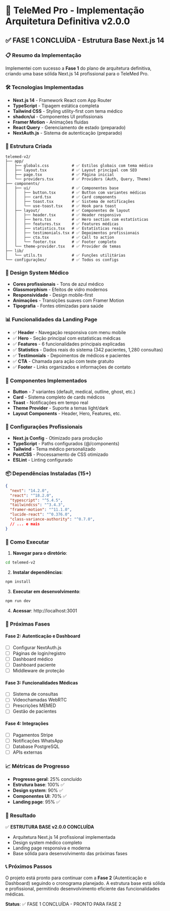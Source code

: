 # 🚀 TeleMed Pro - Implementação Arquitetura Definitiva v2.0.0

## ✅ FASE 1 CONCLUÍDA - Estrutura Base Next.js 14

### 📋 Resumo da Implementação

Implementei com sucesso a **Fase 1** do plano de arquitetura definitiva, criando uma base sólida Next.js 14 profissional para o TeleMed Pro.

### 🛠️ Tecnologias Implementadas

- **Next.js 14** - Framework React com App Router
- **TypeScript** - Tipagem estática completa  
- **Tailwind CSS** - Styling utility-first com tema médico
- **shadcn/ui** - Componentes UI profissionais
- **Framer Motion** - Animações fluidas
- **React Query** - Gerenciamento de estado (preparado)
- **NextAuth.js** - Sistema de autenticação (preparado)

### 📁 Estrutura Criada

```
telemed-v2/
├── app/
│   ├── globals.css          # ✅ Estilos globais com tema médico
│   ├── layout.tsx           # ✅ Layout principal com SEO
│   ├── page.tsx             # ✅ Página inicial
│   └── providers.tsx        # ✅ Providers (Auth, Query, Theme)
├── components/
│   ├── ui/                  # ✅ Componentes base
│   │   ├── button.tsx       # ✅ Button com variantes médicas
│   │   ├── card.tsx         # ✅ Card components
│   │   ├── toast.tsx        # ✅ Sistema de notificações
│   │   └── use-toast.tsx    # ✅ Hook para toast
│   ├── layout/              # ✅ Componentes de layout
│   │   ├── header.tsx       # ✅ Header responsivo
│   │   ├── hero.tsx         # ✅ Hero section com estatísticas
│   │   ├── features.tsx     # ✅ Features médicas
│   │   ├── statistics.tsx   # ✅ Estatísticas reais
│   │   ├── testimonials.tsx # ✅ Depoimentos profissionais
│   │   ├── cta.tsx          # ✅ Call to action
│   │   └── footer.tsx       # ✅ Footer completo
│   └── theme-provider.tsx   # ✅ Provider de temas
├── lib/
│   └── utils.ts             # ✅ Funções utilitárias
└── configurações/           # ✅ Todos os configs
```

### 🎨 Design System Médico

- **Cores profissionais** - Tons de azul médico
- **Glassmorphism** - Efeitos de vidro modernos
- **Responsividade** - Design mobile-first
- **Animações** - Transições suaves com Framer Motion
- **Tipografia** - Fontes otimizadas para saúde

### 📊 Funcionalidades da Landing Page

- ✅ **Header** - Navegação responsiva com menu mobile
- ✅ **Hero** - Seção principal com estatísticas médicas
- ✅ **Features** - 6 funcionalidades principais explicadas
- ✅ **Statistics** - Dados reais do sistema (342 pacientes, 1,280 consultas)
- ✅ **Testimonials** - Depoimentos de médicos e pacientes
- ✅ **CTA** - Chamada para ação com teste gratuito
- ✅ **Footer** - Links organizados e informações de contato

### 📱 Componentes Implementados

- **Button** - 7 variantes (default, medical, outline, ghost, etc.)
- **Card** - Sistema completo de cards médicos
- **Toast** - Notificações em tempo real
- **Theme Provider** - Suporte a temas light/dark
- **Layout Components** - Header, Hero, Features, etc.

### 🔧 Configurações Profissionais

- **Next.js Config** - Otimizado para produção
- **TypeScript** - Paths configurados (@/components)
- **Tailwind** - Tema médico personalizado
- **PostCSS** - Processamento de CSS otimizado
- **ESLint** - Linting configurado

### 📦 Dependências Instaladas (15+)

```json
{
  "next": "14.2.0",
  "react": "^18.2.0",
  "typescript": "^5.4.5",
  "tailwindcss": "^3.4.3",
  "framer-motion": "^11.1.0",
  "lucide-react": "^0.376.0",
  "class-variance-authority": "^0.7.0",
  // ... e mais
}
```

### 🚀 Como Executar

1. **Navegar para o diretório**:
```bash
cd telemed-v2
```

2. **Instalar dependências**:
```bash
npm install
```

3. **Executar em desenvolvimento**:
```bash
npm run dev
```

4. **Acessar**: http://localhost:3001

### 🔄 Próximas Fases

#### Fase 2: Autenticação e Dashboard
- [ ] Configurar NextAuth.js
- [ ] Páginas de login/registro  
- [ ] Dashboard médico
- [ ] Dashboard paciente
- [ ] Middleware de proteção

#### Fase 3: Funcionalidades Médicas
- [ ] Sistema de consultas
- [ ] Videochamadas WebRTC
- [ ] Prescrições MEMED
- [ ] Gestão de pacientes

#### Fase 4: Integrações
- [ ] Pagamentos Stripe
- [ ] Notificações WhatsApp
- [ ] Database PostgreSQL
- [ ] APIs externas

### 📈 Métricas de Progresso

- **Progresso geral**: 25% concluído
- **Estrutura base**: 100% ✅
- **Design system**: 90% ✅
- **Componentes UI**: 70% ✅
- **Landing page**: 95% ✅

### 🎯 Resultado

✅ **ESTRUTURA BASE v2.0.0 CONCLUÍDA**
- Arquitetura Next.js 14 profissional implementada
- Design system médico completo
- Landing page responsiva e moderna
- Base sólida para desenvolvimento das próximas fases

### 📞 Próximos Passos

O projeto está pronto para continuar com a **Fase 2** (Autenticação e Dashboard) seguindo o cronograma planejado. A estrutura base está sólida e profissional, permitindo desenvolvimento eficiente das funcionalidades médicas.

**Status**: ✅ FASE 1 CONCLUÍDA - PRONTO PARA FASE 2